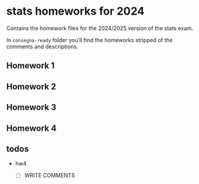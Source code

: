 # stats homeworks for 2024
Contains the homework files for the 2024/2025 version of the stats exam.

In `consegna-ready` folder you'll find the homeworks stripped of the comments and descriptions.

## Homework 1
## Homework 2
## Homework 3
## Homework 4


## todos
- hw4
    - [ ] WRITE COMMENTS



